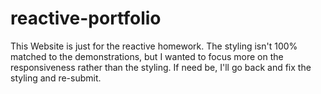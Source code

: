 # reactive-portfolio
This Website is just for the reactive homework. The styling isn't 100% matched to the demonstrations, but I wanted to focus more on the responsiveness rather than the styling. 
If need be, I'll go back and fix the styling and re-submit.
